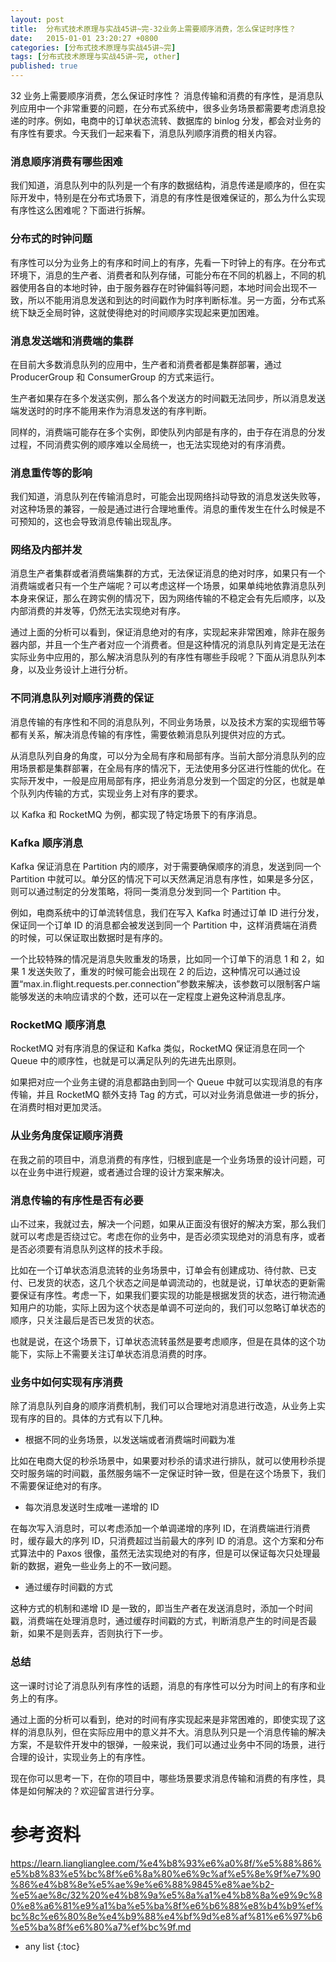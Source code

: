 ```yaml
---
layout: post
title:  分布式技术原理与实战45讲~完-32业务上需要顺序消费，怎么保证时序性？
date:   2015-01-01 23:20:27 +0800
categories: [分布式技术原理与实战45讲~完]
tags: [分布式技术原理与实战45讲~完, other]
published: true
---
```




32 业务上需要顺序消费，怎么保证时序性？
消息传输和消费的有序性，是消息队列应用中一个非常重要的问题，在分布式系统中，很多业务场景都需要考虑消息投递的时序。例如，电商中的订单状态流转、数据库的 binlog 分发，都会对业务的有序性有要求。今天我们一起来看下，消息队列顺序消费的相关内容。

### 消息顺序消费有哪些困难

我们知道，消息队列中的队列是一个有序的数据结构，消息传递是顺序的，但在实际开发中，特别是在分布式场景下，消息的有序性是很难保证的，那么为什么实现有序性这么困难呢？下面进行拆解。

### 分布式的时钟问题

有序性可以分为业务上的有序和时间上的有序，先看一下时钟上的有序。在分布式环境下，消息的生产者、消费者和队列存储，可能分布在不同的机器上，不同的机器使用各自的本地时钟，由于服务器存在时钟偏斜等问题，本地时间会出现不一致，所以不能用消息发送和到达的时间戳作为时序判断标准。另一方面，分布式系统下缺乏全局时钟，这就使得绝对的时间顺序实现起来更加困难。

### 消息发送端和消费端的集群

在目前大多数消息队列的应用中，生产者和消费者都是集群部署，通过 ProducerGroup 和 ConsumerGroup 的方式来运行。

生产者如果存在多个发送实例，那么各个发送方的时间戳无法同步，所以消息发送端发送时的时序不能用来作为消息发送的有序判断。

同样的，消费端可能存在多个实例，即使队列内部是有序的，由于存在消息的分发过程，不同消费实例的顺序难以全局统一，也无法实现绝对的有序消费。

### 消息重传等的影响

我们知道，消息队列在传输消息时，可能会出现网络抖动导致的消息发送失败等，对这种场景的兼容，一般是通过进行合理地重传。消息的重传发生在什么时候是不可预知的，这也会导致消息传输出现乱序。

### 网络及内部并发

消息生产者集群或者消费端集群的方式，无法保证消息的绝对时序，如果只有一个消费端或者只有一个生产端呢？可以考虑这样一个场景，如果单纯地依靠消息队列本身来保证，那么在跨实例的情况下，因为网络传输的不稳定会有先后顺序，以及内部消费的并发等，仍然无法实现绝对有序。

通过上面的分析可以看到，保证消息绝对的有序，实现起来非常困难，除非在服务器内部，并且一个生产者对应一个消费者。但是这种情况的消息队列肯定是无法在实际业务中应用的，那么解决消息队列的有序性有哪些手段呢？下面从消息队列本身，以及业务设计上进行分析。

### 不同消息队列对顺序消费的保证

消息传输的有序性和不同的消息队列，不同业务场景，以及技术方案的实现细节等都有关系，解决消息传输的有序性，需要依赖消息队列提供对应的方式。

从消息队列自身的角度，可以分为全局有序和局部有序。当前大部分消息队列的应用场景都是集群部署，在全局有序的情况下，无法使用多分区进行性能的优化。在实际开发中，一般是应用局部有序，把业务消息分发到一个固定的分区，也就是单个队列内传输的方式，实现业务上对有序的要求。

以 Kafka 和 RocketMQ 为例，都实现了特定场景下的有序消息。

### Kafka 顺序消息

Kafka 保证消息在 Partition 内的顺序，对于需要确保顺序的消息，发送到同一个 Partition 中就可以。单分区的情况下可以天然满足消息有序性，如果是多分区，则可以通过制定的分发策略，将同一类消息分发到同一个 Partition 中。

例如，电商系统中的订单流转信息，我们在写入 Kafka 时通过订单 ID 进行分发，保证同一个订单 ID 的消息都会被发送到同一个 Partition 中，这样消费端在消费的时候，可以保证取出数据时是有序的。

一个比较特殊的情况是消息失败重发的场景，比如同一个订单下的消息 1 和 2，如果 1 发送失败了，重发的时候可能会出现在 2 的后边，这种情况可以通过设置“max.in.flight.requests.per.connection”参数来解决，该参数可以限制客户端能够发送的未响应请求的个数，还可以在一定程度上避免这种消息乱序。

### RocketMQ 顺序消息

RocketMQ 对有序消息的保证和 Kafka 类似，RocketMQ 保证消息在同一个 Queue 中的顺序性，也就是可以满足队列的先进先出原则。

如果把对应一个业务主键的消息都路由到同一个 Queue 中就可以实现消息的有序传输，并且 RocketMQ 额外支持 Tag 的方式，可以对业务消息做进一步的拆分，在消费时相对更加灵活。

### 从业务角度保证顺序消费

在我之前的项目中，消息消费的有序性，归根到底是一个业务场景的设计问题，可以在业务中进行规避，或者通过合理的设计方案来解决。

### 消息传输的有序性是否有必要

山不过来，我就过去，解决一个问题，如果从正面没有很好的解决方案，那么我们就可以考虑是否绕过它。考虑在你的业务中，是否必须实现绝对的消息有序，或者是否必须要有消息队列这样的技术手段。

比如在一个订单状态消息流转的业务场景中，订单会有创建成功、待付款、已支付、已发货的状态，这几个状态之间是单调流动的，也就是说，订单状态的更新需要保证有序性。考虑一下，如果我们要实现的功能是根据发货的状态，进行物流通知用户的功能，实际上因为这个状态是单调不可逆向的，我们可以忽略订单状态的顺序，只关注最后是否已发货的状态。

也就是说，在这个场景下，订单状态流转虽然是要考虑顺序，但是在具体的这个功能下，实际上不需要关注订单状态消息消费的时序。

### 业务中如何实现有序消费

除了消息队列自身的顺序消费机制，我们可以合理地对消息进行改造，从业务上实现有序的目的。具体的方式有以下几种。

* 根据不同的业务场景，以发送端或者消费端时间戳为准

比如在电商大促的秒杀场景中，如果要对秒杀的请求进行排队，就可以使用秒杀提交时服务端的时间戳，虽然服务端不一定保证时钟一致，但是在这个场景下，我们不需要保证绝对的有序。

* 每次消息发送时生成唯一递增的 ID

在每次写入消息时，可以考虑添加一个单调递增的序列 ID，在消费端进行消费时，缓存最大的序列 ID，只消费超过当前最大的序列 ID 的消息。这个方案和分布式算法中的 Paxos 很像，虽然无法实现绝对的有序，但是可以保证每次只处理最新的数据，避免一些业务上的不一致问题。

* 通过缓存时间戳的方式

这种方式的机制和递增 ID 是一致的，即当生产者在发送消息时，添加一个时间戳，消费端在处理消息时，通过缓存时间戳的方式，判断消息产生的时间是否最新，如果不是则丢弃，否则执行下一步。

### 总结

这一课时讨论了消息队列有序性的话题，消息的有序性可以分为时间上的有序和业务上的有序。

通过上面的分析可以看到，绝对的时间有序实现起来是非常困难的，即使实现了这样的消息队列，但在实际应用中的意义并不大。消息队列只是一个消息传输的解决方案，不是软件开发中的银弹，一般来说，我们可以通过业务中不同的场景，进行合理的设计，实现业务上的有序性。

现在你可以思考一下，在你的项目中，哪些场景要求消息传输和消费的有序性，具体是如何解决的？欢迎留言进行分享。




# 参考资料

https://learn.lianglianglee.com/%e4%b8%93%e6%a0%8f/%e5%88%86%e5%b8%83%e5%bc%8f%e6%8a%80%e6%9c%af%e5%8e%9f%e7%90%86%e4%b8%8e%e5%ae%9e%e6%88%9845%e8%ae%b2-%e5%ae%8c/32%20%e4%b8%9a%e5%8a%a1%e4%b8%8a%e9%9c%80%e8%a6%81%e9%a1%ba%e5%ba%8f%e6%b6%88%e8%b4%b9%ef%bc%8c%e6%80%8e%e4%b9%88%e4%bf%9d%e8%af%81%e6%97%b6%e5%ba%8f%e6%80%a7%ef%bc%9f.md

* any list
{:toc}
